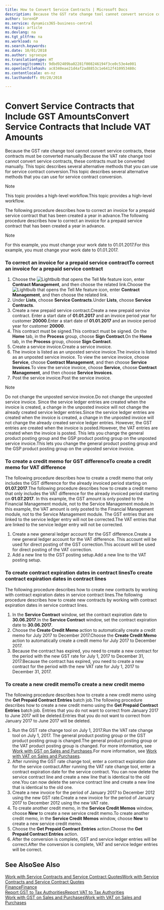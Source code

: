 ```yaml
---
title: How to Convert Service Contracts | Microsoft Docs
description: Because the GST rate change tool cannot convert service contracts, these contracts must be converted manually. This topic describes several alternative methods that you can use for service contract conversion.
author: SorenGP
ms.service: dynamics365-business-central
ms.topic: article
ms.devlang: na
ms.tgt_pltfrm: na
ms.workload: na
ms.search.keywords: 
ms.date: 10/01/2018
ms.author: sgroespe
ms.translationtype: HT
ms.sourcegitcommit: 9dbd92409ba02281f008246194f3ce0c53e4e001
ms.openlocfilehash: ac8340eae21d4af2ad8853c1e6412f410953480c
ms.contentlocale: en-nz
ms.lasthandoff: 09/28/2018

---
```

# <a name="convert-service-contracts-that-include-vat-amounts"></a><span data-ttu-id="381e9-104">Convert Service Contracts that Include GST Amounts</span><span class="sxs-lookup"><span data-stu-id="381e9-104">Convert Service Contracts that Include VAT Amounts</span></span>
<span data-ttu-id="381e9-105">Because the GST rate change tool cannot convert service contracts, these contracts must be converted manually.</span><span class="sxs-lookup"><span data-stu-id="381e9-105">Because the VAT rate change tool cannot convert service contracts, these contracts must be converted manually.</span></span> <span data-ttu-id="381e9-106">This topic describes several alternative methods that you can use for service contract conversion.</span><span class="sxs-lookup"><span data-stu-id="381e9-106">This topic describes several alternative methods that you can use for service contract conversion.</span></span>  

> [!NOTE]  
>  <span data-ttu-id="381e9-107">This topic provides a high-level workflow.</span><span class="sxs-lookup"><span data-stu-id="381e9-107">This topic provides a high-level workflow.</span></span>  

 <span data-ttu-id="381e9-108">The following procedure describes how to correct an invoice for a prepaid service contract that has been created a year in advance.</span><span class="sxs-lookup"><span data-stu-id="381e9-108">The following procedure describes how to correct an invoice for a prepaid service contract that has been created a year in advance.</span></span>  

> [!NOTE]  
>  <span data-ttu-id="381e9-109">For this example, you must change your work date to 01.01.2017.</span><span class="sxs-lookup"><span data-stu-id="381e9-109">For this example, you must change your work date to 01.01.2017.</span></span>  

### <a name="to-correct-an-invoice-for-a-prepaid-service-contract"></a><span data-ttu-id="381e9-110">To correct an invoice for a prepaid service contract</span><span class="sxs-lookup"><span data-stu-id="381e9-110">To correct an invoice for a prepaid service contract</span></span>  
1. <span data-ttu-id="381e9-111">Choose the ![Lightbulb that opens the Tell Me feature](media/ui-search/search_small.png "Tell me what you want to do") icon, enter **Contract Management**, and then choose the related link.</span><span class="sxs-lookup"><span data-stu-id="381e9-111">Choose the ![Lightbulb that opens the Tell Me feature](media/ui-search/search_small.png "Tell me what you want to do") icon, enter **Contract Management**, and then choose the related link.</span></span>  
2. <span data-ttu-id="381e9-112">Under **Lists**, choose **Service Contracts**.</span><span class="sxs-lookup"><span data-stu-id="381e9-112">Under **Lists**, choose **Service Contracts**.</span></span>  
3. <span data-ttu-id="381e9-113">Create a new prepaid service contract.</span><span class="sxs-lookup"><span data-stu-id="381e9-113">Create a new prepaid service contract.</span></span> <span data-ttu-id="381e9-114">Enter a start date of **01.01.2017** and an invoice period year for customer **20000**.</span><span class="sxs-lookup"><span data-stu-id="381e9-114">Enter a start date of **01.01.2017** and an invoice period year for customer **20000**.</span></span>  
4. <span data-ttu-id="381e9-115">This contract must be signed.</span><span class="sxs-lookup"><span data-stu-id="381e9-115">This contract must be signed.</span></span> <span data-ttu-id="381e9-116">On the **Home** tab, in the **Process** group, choose **Sign Contract**.</span><span class="sxs-lookup"><span data-stu-id="381e9-116">On the **Home** tab, in the **Process** group, choose **Sign Contract**.</span></span>  
5. <span data-ttu-id="381e9-117">Create a service invoice.</span><span class="sxs-lookup"><span data-stu-id="381e9-117">Create a service invoice.</span></span>
6. <span data-ttu-id="381e9-118">The invoice is listed as an unposted service invoice.</span><span class="sxs-lookup"><span data-stu-id="381e9-118">The invoice is listed as an unposted service invoice.</span></span> <span data-ttu-id="381e9-119">To view the service invoice, choose **Service**, choose **Contract Management**, and then choose **Service Invoices**.</span><span class="sxs-lookup"><span data-stu-id="381e9-119">To view the service invoice, choose **Service**, choose **Contract Management**, and then choose **Service Invoices**.</span></span>  
7. <span data-ttu-id="381e9-120">Post the service invoice.</span><span class="sxs-lookup"><span data-stu-id="381e9-120">Post the service invoice.</span></span>  

> [!NOTE]  
>  <span data-ttu-id="381e9-121">Do not change the unposted service invoice.</span><span class="sxs-lookup"><span data-stu-id="381e9-121">Do not change the unposted service invoice.</span></span> <span data-ttu-id="381e9-122">Since the service ledger entries are created when the invoice is created, a change in the unposted invoice will not change the already created service ledger entries.</span><span class="sxs-lookup"><span data-stu-id="381e9-122">Since the service ledger entries are created when the invoice is created, a change in the unposted invoice will not change the already created service ledger entries.</span></span> <span data-ttu-id="381e9-123">However, the GST entries are created when the invoice is posted.</span><span class="sxs-lookup"><span data-stu-id="381e9-123">However, the VAT entries are created when the invoice is posted.</span></span> <span data-ttu-id="381e9-124">This lets you change the general product posting group and the GSP product posting group on the unposted service invoice.</span><span class="sxs-lookup"><span data-stu-id="381e9-124">This lets you change the general product posting group and the GSP product posting group on the unposted service invoice.</span></span>  

### <a name="to-create-a-credit-memo-for-vat-difference"></a><span data-ttu-id="381e9-125">To create a credit memo for GST difference</span><span class="sxs-lookup"><span data-stu-id="381e9-125">To create a credit memo for VAT difference</span></span>  
<span data-ttu-id="381e9-126">The following procedure describes how to create a credit memo that only includes the GST difference for the already invoiced period starting on **01.07.2017**.</span><span class="sxs-lookup"><span data-stu-id="381e9-126">The following procedure describes how to create a credit memo that only includes the VAT difference for the already invoiced period starting on **01.07.2017**.</span></span> <span data-ttu-id="381e9-127">In this example, the GST amount is only posted to the Financial Management module, not to the Service Management module.</span><span class="sxs-lookup"><span data-stu-id="381e9-127">In this example, the VAT amount is only posted to the Financial Management module, not to the Service Management module.</span></span> <span data-ttu-id="381e9-128">The GST entries that are linked to the service ledger entry will not be corrected.</span><span class="sxs-lookup"><span data-stu-id="381e9-128">The VAT entries that are linked to the service ledger entry will not be corrected.</span></span>  

1. <span data-ttu-id="381e9-129">Create a new general ledger account for the GST difference.</span><span class="sxs-lookup"><span data-stu-id="381e9-129">Create a new general ledger account for the VAT difference.</span></span> <span data-ttu-id="381e9-130">This account will be used for direct posting of the GST correction.</span><span class="sxs-lookup"><span data-stu-id="381e9-130">This account will be used for direct posting of the VAT correction.</span></span>  
2. <span data-ttu-id="381e9-131">Add a new line to the GST posting setup.</span><span class="sxs-lookup"><span data-stu-id="381e9-131">Add a new line to the VAT posting setup.</span></span>  

### <a name="to-create-contract-expiration-dates-in-contract-lines"></a><span data-ttu-id="381e9-132">To create contract expiration dates in contract lines</span><span class="sxs-lookup"><span data-stu-id="381e9-132">To create contract expiration dates in contract lines</span></span>  
<span data-ttu-id="381e9-133">The following procedure describes how to create new contracts by working with contract expiration dates in service contract lines.</span><span class="sxs-lookup"><span data-stu-id="381e9-133">The following procedure describes how to create new contracts by working with contract expiration dates in service contract lines.</span></span>  

1. <span data-ttu-id="381e9-134">In the **Service Contract** window, set the contract expiration date to **30.06.2017**.</span><span class="sxs-lookup"><span data-stu-id="381e9-134">In the **Service Contract** window, set the contract expiration date to **30.06.2017**.</span></span>  
2. <span data-ttu-id="381e9-135">Choose the **Create Credit Memo** action to automatically create a credit memo for July 2017 to December 2017.</span><span class="sxs-lookup"><span data-stu-id="381e9-135">Choose the **Create Credit Memo** action to automatically create a credit memo for July 2017 to December 2017.</span></span>  
3. <span data-ttu-id="381e9-136">Because the contract has expired, you need to create a new contract for the period with the new GST rate for July 1, 2017 to December 31, 2017.</span><span class="sxs-lookup"><span data-stu-id="381e9-136">Because the contract has expired, you need to create a new contract for the period with the new VAT rate for July 1, 2017 to December 31, 2017.</span></span>  

### <a name="to-create-a-new-credit-memo"></a><span data-ttu-id="381e9-137">To create a new credit memo</span><span class="sxs-lookup"><span data-stu-id="381e9-137">To create a new credit memo</span></span>  
<span data-ttu-id="381e9-138">The following procedure describes how to create a new credit memo using the **Get Prepaid Contract Entries** batch job.</span><span class="sxs-lookup"><span data-stu-id="381e9-138">The following procedure describes how to create a new credit memo using the **Get Prepaid Contract Entries** batch job.</span></span> <span data-ttu-id="381e9-139">Entries that you do not want to correct from January 2017 to June 2017 will be deleted.</span><span class="sxs-lookup"><span data-stu-id="381e9-139">Entries that you do not want to correct from January 2017 to June 2017 will be deleted.</span></span>  

1. <span data-ttu-id="381e9-140">Run the GST rate change tool on July 1, 2017.</span><span class="sxs-lookup"><span data-stu-id="381e9-140">Run the VAT rate change tool on July 1, 2017.</span></span> <span data-ttu-id="381e9-141">The general product posting group or the GST product posting group is changed.</span><span class="sxs-lookup"><span data-stu-id="381e9-141">The general product posting group or the VAT product posting group is changed.</span></span> <span data-ttu-id="381e9-142">For more information, see [Work with GST on Sales and Purchases](finance-work-with-vat.md).</span><span class="sxs-lookup"><span data-stu-id="381e9-142">For more information, see [Work with VAT on Sales and Purchases](finance-work-with-vat.md).</span></span>  
2. <span data-ttu-id="381e9-143">After running the GST rate change tool, enter a contract expiration date for the service contract.</span><span class="sxs-lookup"><span data-stu-id="381e9-143">After running the VAT rate change tool, enter a contract expiration date for the service contract.</span></span> <span data-ttu-id="381e9-144">You can now delete the service contract line and create a new line that is identical to the old one.</span><span class="sxs-lookup"><span data-stu-id="381e9-144">You can now delete the service contract line and create a new line that is identical to the old one.</span></span>  
3. <span data-ttu-id="381e9-145">Create a new invoice for the period of January 2017 to December 2012 using the new GST rate.</span><span class="sxs-lookup"><span data-stu-id="381e9-145">Create a new invoice for the period of January 2017 to December 2012 using the new VAT rate.</span></span>  
4. <span data-ttu-id="381e9-146">To create another credit memo, in the **Service Credit Memos** window, choose **New** to create a new service credit memo.</span><span class="sxs-lookup"><span data-stu-id="381e9-146">To create another credit memo, in the **Service Credit Memos** window, choose **New** to create a new service credit memo.</span></span>  
5. <span data-ttu-id="381e9-147">Choose the **Get Prepaid Contract Entries** action.</span><span class="sxs-lookup"><span data-stu-id="381e9-147">Choose the **Get Prepaid Contract Entries** action.</span></span>  
6. <span data-ttu-id="381e9-148">After the conversion is complete, GST and service ledger entries will be correct.</span><span class="sxs-lookup"><span data-stu-id="381e9-148">After the conversion is complete, VAT and service ledger entries will be correct.</span></span>  

## <a name="see-also"></a><span data-ttu-id="381e9-149">See Also</span><span class="sxs-lookup"><span data-stu-id="381e9-149">See Also</span></span>  
[<span data-ttu-id="381e9-150">Work with Service Contracts and Service Contract Quotes</span><span class="sxs-lookup"><span data-stu-id="381e9-150">Work with Service Contracts and Service Contract Quotes</span></span>](service-how-to-create-service-contracts-and-service-contract-quotes.md)  
[<span data-ttu-id="381e9-151">Finance</span><span class="sxs-lookup"><span data-stu-id="381e9-151">Finance</span></span>](finance.md)  
[<span data-ttu-id="381e9-152">Report GST to Tax Authorities</span><span class="sxs-lookup"><span data-stu-id="381e9-152">Report VAT to Tax Authorities</span></span>](finance-how-report-vat.md)  
[<span data-ttu-id="381e9-153">Work with GST on Sales and Purchases</span><span class="sxs-lookup"><span data-stu-id="381e9-153">Work with VAT on Sales and Purchases</span></span>](finance-work-with-vat.md)  

